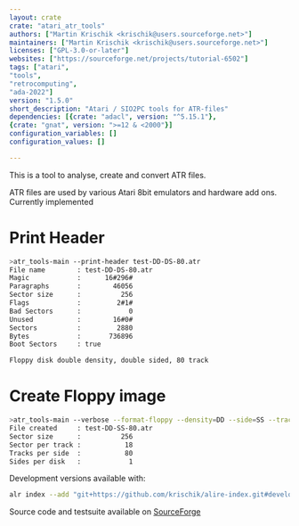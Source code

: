 ```yaml
---
layout: crate
crate: "atari_atr_tools"
authors: ["Martin Krischik <krischik@users.sourceforge.net>"]
maintainers: ["Martin Krischik <krischik@users.sourceforge.net>"]
licenses: ["GPL-3.0-or-later"]
websites: ["https://sourceforge.net/projects/tutorial-6502"]
tags: ["atari",
"tools",
"retrocomputing",
"ada-2022"]
version: "1.5.0"
short_description: "Atari / SIO2PC tools for ATR-files"
dependencies: [{crate: "adacl", version: "^5.15.1"},
{crate: "gnat", version: ">=12 & <2000"}]
configuration_variables: []
configuration_values: []

---
```

This is a tool to analyse, create and convert ATR files.

ATR files are used by various Atari 8bit emulators and hardware add ons. Currently implemented

# Print Header

```sh
>atr_tools-main --print-header test-DD-DS-80.atr 
File name        : test-DD-DS-80.atr
Magic            :      16#296#
Paragraphs       :        46056
Sector size      :          256
Flags            :         2#1#
Bad Sectors      :            0
Unused           :        16#0#
Sectors          :         2880
Bytes            :       736896
Boot Sectors     : true        

Floppy disk double density, double sided, 80 track
```

# Create Floppy image

```sh
>atr_tools-main --verbose --format-floppy --density=DD --side=SS --track=80 test-DD-SS-80.atr
File created     : test-DD-SS-80.atr
Sector size      :          256
Sector per track :           18
Tracks per side  :           80
Sides per disk   :            1
```

Development versions available with:

```sh
alr index --add "git+https://github.com/krischik/alire-index.git#develop" --name krischik
```

Source code and testsuite available on [SourceForge](https://git.code.sf.net/p/tutorial-6502/git)


